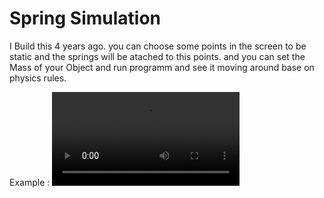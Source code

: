 # Spring Simulation
I Build this 4 years ago.
you can choose some points in the screen to be static and the springs will be atached to this points. and you can set the Mass of your Object and run programm and see it moving around base on physics rules.

Example : 
![Watch the video](https://dl.dropboxusercontent.com/s/umc9919dtca57fl/Proj.mp4?dl=0)

